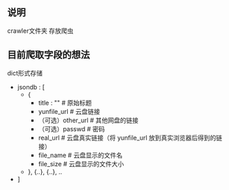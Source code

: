 
## 说明
crawler文件夹 存放爬虫

## 目前爬取字段的想法
dict形式存储

- jsondb : [
    - {
        - title : ""   # 原始标题
        - yunfile_url     # 云盘链接 
        - （可选）other_url  # 其他网盘的链接
        - （可选）passwd    # 密码
        - real_url  # 云盘真实链接（将 yunfile_url 放到真实浏览器后得到的链接）
        - file_name # 云盘显示的文件名
        - file_size # 云盘显示的文件大小
    - }, {..}, {..}, ..
- ]